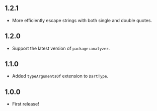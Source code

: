 ## 1.2.1

- More efficiently escape strings with both single and double quotes.

## 1.2.0

- Support the latest version of `package:analyzer`.

## 1.1.0

- Added `typeArgumentsOf` extension to `DartType`.

## 1.0.0

- First release!
